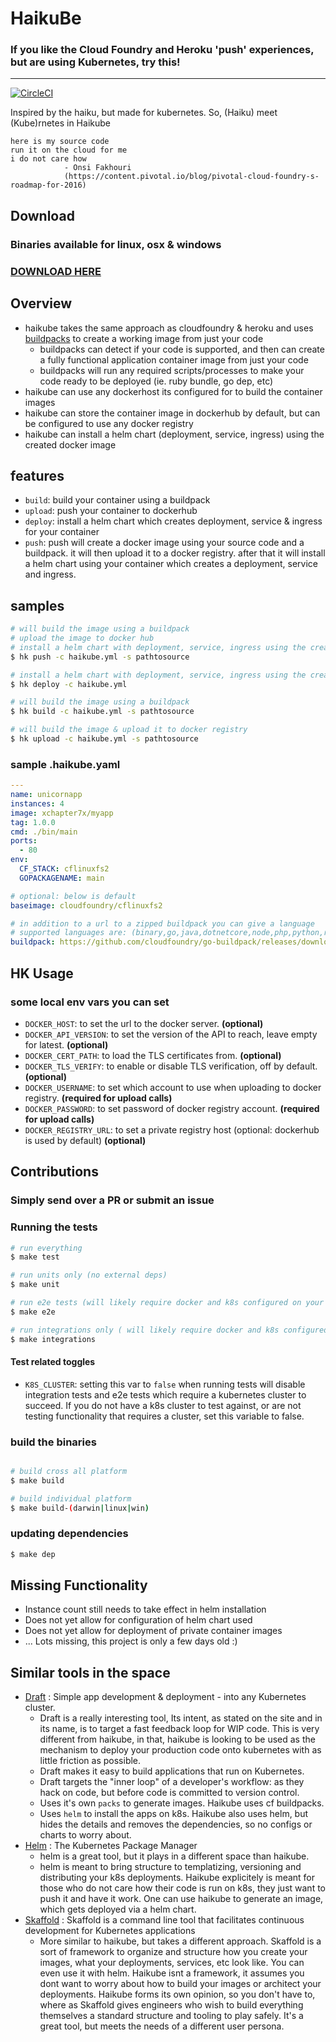 # HaikuBe
### If you like the Cloud Foundry and Heroku 'push' experiences, but are using Kubernetes, try this!

---


[![CircleCI](https://circleci.com/gh/xchapter7x/haikube/tree/master.svg?style=svg)](https://circleci.com/gh/xchapter7x/haikube/tree/master)

Inspired by the haiku, but made for kubernetes.
So, (Haiku) meet (Kube)rnetes in Haikube

```
here is my source code
run it on the cloud for me
i do not care how
            - Onsi Fakhouri
            (https://content.pivotal.io/blog/pivotal-cloud-foundry-s-roadmap-for-2016)
```

## Download

### Binaries available for linux, osx & windows
### [DOWNLOAD HERE](https://github.com/xchapter7x/haikube/releases/latest)

## Overview

- haikube takes the same approach as cloudfoundry & heroku and uses [buildpacks](https://docs.cloudfoundry.org/buildpacks/) to create a working image from just your code
  - buildpacks can detect if your code is supported, and then can create a fully functional application container image from just your code
  - buildpacks will run any required scripts/processes to make your code ready to be deployed (ie. ruby bundle, go dep, etc)
- haikube can use any dockerhost its configured for to build the container images
- haikube can store the container image in dockerhub by default, but can be configured to use any docker registry
- haikube can install a helm chart (deployment, service, ingress) using the created docker image

## features
- `build`: build your container using a buildpack
- `upload`: push your container to dockerhub
- `deploy`: install a helm chart which creates deployment, service & ingress for your container
- `push`: push will create a docker image using your source code and 
        a buildpack. it will then upload it to a docker registry.
        after that it will install a helm chart using your container
        which creates a deployment, service and ingress.

## samples

```bash
# will build the image using a buildpack
# upload the image to docker hub
# install a helm chart with deployment, service, ingress using the created image
$ hk push -c haikube.yml -s pathtosource

# install a helm chart with deployment, service, ingress using the created image
$ hk deploy -c haikube.yml

# will build the image using a buildpack
$ hk build -c haikube.yml -s pathtosource

# will build the image & upload it to docker registry
$ hk upload -c haikube.yml -s pathtosource
```

### sample .haikube.yaml

```yaml
---
name: unicornapp
instances: 4
image: xchapter7x/myapp
tag: 1.0.0
cmd: ./bin/main
ports:
  - 80
env:
  CF_STACK: cflinuxfs2
  GOPACKAGENAME: main

# optional: below is default
baseimage: cloudfoundry/cflinuxfs2

# in addition to a url to a zipped buildpack you can give a language
# supported languages are: (binary,go,java,dotnetcore,node,php,python,ruby,staticfile,nginx)
buildpack: https://github.com/cloudfoundry/go-buildpack/releases/download/v1.8.22/go-buildpack-v1.8.22.zip
```

## HK Usage

### some local env vars you can set 

- `DOCKER_HOST`: to set the url to the docker server. **(optional)**
- `DOCKER_API_VERSION`: to set the version of the API to reach, leave empty for latest. **(optional)**
- `DOCKER_CERT_PATH`: to load the TLS certificates from. **(optional)**
- `DOCKER_TLS_VERIFY`: to enable or disable TLS verification, off by default. **(optional)**
- `DOCKER_USERNAME`: to set which account to use when uploading to docker registry. **(required for upload calls)**
- `DOCKER_PASSWORD`: to set password of docker registry account. **(required for upload calls)**
- `DOCKER_REGISTRY_URL`: to set a private registry host (optional: dockerhub is used by default) **(optional)**


## Contributions

### Simply send over a PR or submit an issue

### Running the tests
```bash
# run everything
$ make test

# run units only (no external deps)
$ make unit

# run e2e tests (will likely require docker and k8s configured on your machine)
$ make e2e

# run integrations only ( will likely require docker and k8s configured on your machine)
$ make integrations
```

#### Test related toggles
- `K8S_CLUSTER`: setting this var to `false` when running tests will disable integration tests and e2e tests which require a kubernetes cluster to succeed. If you do not have a k8s cluster to test against, or are not testing functionality that requires a cluster, set this variable to false.



### build the binaries
```bash

# build cross all platform
$ make build

# build individual platform
$ make build-(darwin|linux|win)
```

### updating dependencies
```bash
$ make dep
```

## Missing Functionality
- Instance count still needs to take effect in helm installation
- Does not yet allow for configuration of helm chart used 
- Does not yet allow for deployment of private container images
- ... Lots missing, this project is only a few days old :)

## Similar tools in the space
- [Draft](https://draft.sh) : Simple app development & deployment - into any Kubernetes cluster.
  - Draft is a really interesting tool, Its intent, as stated on the site and in its name, is to target a fast feedback loop for WIP code. This is very different
    from haikube, in that, haikube is looking to be used as the mechanism to deploy your production code onto kubernetes with as little friction as possible.
  - Draft makes it easy to build applications that run on Kubernetes. 
  - Draft targets the "inner loop" of a developer's workflow: as they hack on code, but before code is committed to version control.
  - Uses it's own `packs` to generate images. Haikube uses cf buildpacks.
  - Uses `helm` to install the apps on k8s. Haikube also uses helm, but hides the details and removes the dependencies, so no configs or charts to worry about.
- [Helm](https://helm.sh) : The Kubernetes Package Manager
  - helm is a great tool, but it plays in a different space than haikube.
  - helm is meant to bring structure to templatizing, versioning and distributing your k8s deployments. Haikube explicitely is meant for those
  who do not care how their code is run on k8s, they just want to push it and have it work. One can use haikube to generate an image, which gets
  deployed via a helm chart.
- [Skaffold](https://github.com/GoogleContainerTools/skaffold) : Skaffold is a command line tool that facilitates continuous development for Kubernetes applications
  - More similar to haikube, but takes a different approach. Skaffold is a sort of framework to organize and structure how you create your images, 
  what your deployments, services, etc look like. You can even use it with helm. Haikube isnt a framework, it assumes you dont want to worry about
  how to build your images or architect your deployments. Haikube forms its own opinion, so you don't have to, where as Skaffold gives engineers
  who wish to build everything themselves a standard structure and tooling to play safely. It's a great tool, but meets the needs of a different 
  user persona.
